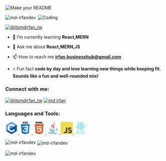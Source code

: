 <p align=”center”>
<img width="1834" alt="Make your README" src="https://github.com/md-irfandev/md-irfandev/assets/143010252/43cf206e-e38b-4b6a-88fe-ac32a98fd1ae">


</p>

<img align="right" alt="Coding" width="400" src="https://cdn.dribbble.com/users/1162077/screenshots/3848914/programmer.gif">

<p align="left"> <img src="https://komarev.com/ghpvc/?username=md-irfandev&label=Profile%20views&color=0e75b6&style=flat" alt="md-irfandev" /> </p>

<p align="left"> <a href="https://twitter.com/@itsmdirfan_tw" target="blank"><img src="https://img.shields.io/twitter/follow/@itsmdirfan_tw?logo=twitter&style=for-the-badge" alt="@itsmdirfan_tw" /></a> </p>

- 🌱 I’m currently learning **React,MERN**

- 💬 Ask me about **React,MERN,JS**

- 📫 How to reach me **irfan.businesshub@gmail.com**

- ⚡ Fun fact **code by day and love learning new things while keeping fit. Sounds like a fun and well-rounded mix!**

<h3 align="left">Connect with me:</h3>
<p align="left">
<a href="https://twitter.com/@itsmdirfan_tw" target="blank"><img align="center" src="https://raw.githubusercontent.com/rahuldkjain/github-profile-readme-generator/master/src/images/icons/Social/twitter.svg" alt="@itsmdirfan_tw" height="30" width="40" /></a>
<a href="https://linkedin.com/in/md irfan" target="blank"><img align="center" src="https://raw.githubusercontent.com/rahuldkjain/github-profile-readme-generator/master/src/images/icons/Social/linked-in-alt.svg" alt="md irfan" height="30" width="40" /></a>
</p>

<h3 align="left">Languages and Tools:</h3>
<p align="left"> <a href="https://www.cprogramming.com/" target="_blank" rel="noreferrer"> <img src="https://raw.githubusercontent.com/devicons/devicon/master/icons/c/c-original.svg" alt="c" width="40" height="40"/> </a> <a href="https://www.w3schools.com/css/" target="_blank" rel="noreferrer"> <img src="https://raw.githubusercontent.com/devicons/devicon/master/icons/css3/css3-original-wordmark.svg" alt="css3" width="40" height="40"/> </a> <a href="https://www.w3.org/html/" target="_blank" rel="noreferrer"> <img src="https://raw.githubusercontent.com/devicons/devicon/master/icons/html5/html5-original-wordmark.svg" alt="html5" width="40" height="40"/> </a> <a href="https://www.java.com" target="_blank" rel="noreferrer"> <img src="https://raw.githubusercontent.com/devicons/devicon/master/icons/java/java-original.svg" alt="java" width="40" height="40"/> </a> <a href="https://developer.mozilla.org/en-US/docs/Web/JavaScript" target="_blank" rel="noreferrer"> <img src="https://raw.githubusercontent.com/devicons/devicon/master/icons/javascript/javascript-original.svg" alt="javascript" width="40" height="40"/> </a> <a href="https://reactjs.org/" target="_blank" rel="noreferrer"> <img src="https://raw.githubusercontent.com/devicons/devicon/master/icons/react/react-original-wordmark.svg" alt="react" width="40" height="40"/> </a> </p>

<p><img align="left" src="https://github-readme-stats.vercel.app/api/top-langs?username=md-irfandev&show_icons=true&locale=en&layout=compact" alt="md-irfandev" /></p>

<p>&nbsp;<img align="center" src="https://github-readme-stats.vercel.app/api?username=md-irfandev&show_icons=true&locale=en" alt="md-irfandev" /></p>

<p><img align="center" src="https://github-readme-streak-stats.herokuapp.com/?user=md-irfandev&" alt="md-irfandev" /></p>

